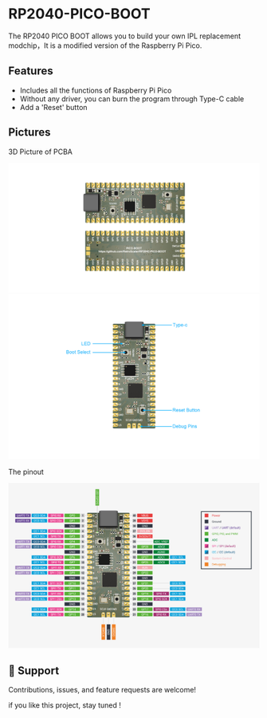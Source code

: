 # RP2040-PICO-BOOT
The RP2040 PICO BOOT allows you to build your own IPL replacement modchip，It is a modified version of the Raspberry Pi Pico.

## Features

- Includes all the functions of Raspberry Pi Pico
- Without any driver, you can burn the program through Type-C cable
- Add a 'Reset' button

## Pictures

3D Picture of PCBA

<img src="PCB 3D MAP/20221020143248.jpg" alt="20221020143248" style="zoom:80%;" />
<img src="PCB 3D MAP/20221020143300.jpg" alt="20221020143300" style="zoom:80%;" />

The pinout 

<img src="PCB 3D MAP/20221020102153.jpg" alt="20221020102153" style="zoom:80%;" />

## 🤝 Support

Contributions, issues, and feature requests are welcome!

if you like this project, stay tuned !
